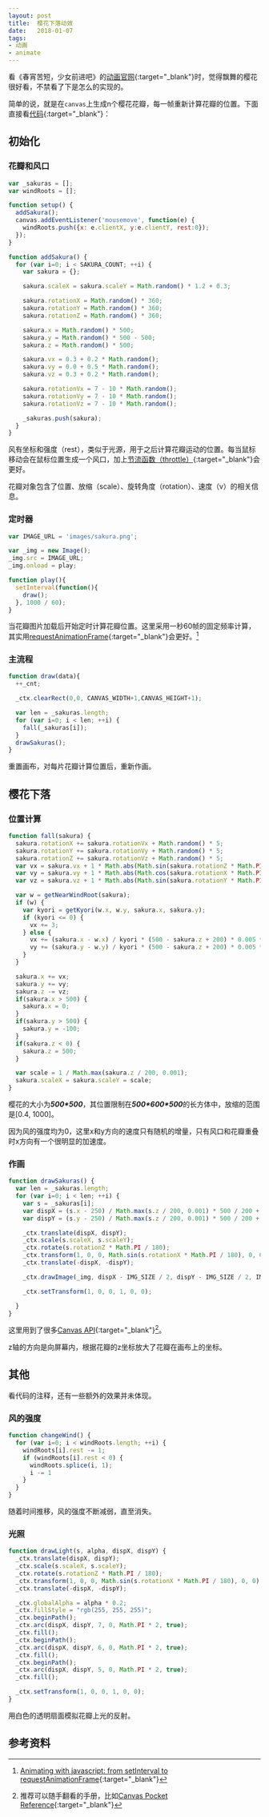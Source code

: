```yaml
---
layout: post
title:  樱花下落动效
date:   2018-01-07
tags:
- 动画
- animate
---
```


看《春宵苦短，少女前进吧》的[动画官网](http://kurokaminootome.com/){:target="_blank"}时，觉得飘舞的樱花很好看，不禁看了下是怎么的实现的。

简单的说，就是在`canvas`上生成n个樱花花瓣，每一帧重新计算花瓣的位置。下面直接看[代码](http://kurokaminootome.com/js/jqeury.sakura.js){:target="_blank"}：

## 初始化

### 花瓣和风口

```javascript
var _sakuras = [];
var windRoots = [];

function setup() {
  addSakura();
  canvas.addEventListener('mousemove', function(e) {
    windRoots.push({x: e.clientX, y:e.clientY, rest:0});
  });
}

function addSakura() {
  for (var i=0; i < SAKURA_COUNT; ++i) {
    var sakura = {};

    sakura.scaleX = sakura.scaleY = Math.random() * 1.2 + 0.3;

    sakura.rotationX = Math.random() * 360;
    sakura.rotationY = Math.random() * 360;
    sakura.rotationZ = Math.random() * 360;

    sakura.x = Math.random() * 500;
    sakura.y = Math.random() * 500 - 500;
    sakura.z = Math.random() * 500;

    sakura.vx = 0.3 + 0.2 * Math.random();
    sakura.vy = 0.0 + 0.5 * Math.random();
    sakura.vz = 0.3 + 0.2 * Math.random();

    sakura.rotationVx = 7 - 10 * Math.random();
    sakura.rotationVy = 7 - 10 * Math.random();
    sakura.rotationVz = 7 - 10 * Math.random();

    _sakuras.push(sakura);
  }
}
```

风有坐标和强度（rest），类似于光源，用于之后计算花瓣运动的位置。每当鼠标移动会在鼠标位置生成一个风口，加上[节流函数（throttle）](http://underscorejs.org/#throttle){:target="_blank"}会更好。

花瓣对象包含了位置、放缩（scale）、旋转角度（rotation）、速度（v）的相关信息。

### 定时器

```javascript
var IMAGE_URL = 'images/sakura.png';

var _img = new Image();
_img.src = IMAGE_URL;
_img.onload = play;

function play(){
  setInterval(function(){
    draw();
  }, 1000 / 60);
}
```

当花瓣图片加载后开始定时计算花瓣位置。这里采用一秒60帧的固定频率计算，其实用[requestAnimationFrame](https://developer.mozilla.org/en-US/docs/Web/API/window/requestAnimationFrame){:target="_blank"}会更好。[^1]

### 主流程

```javascript
function draw(data){
  ++_cnt;

  _ctx.clearRect(0,0, CANVAS_WIDTH+1,CANVAS_HEIGHT+1);

  var len = _sakuras.length;
  for (var i=0; i < len; ++i) {
    fall(_sakuras[i]);
  }
  drawSakuras();
}
```

重置画布，对每片花瓣计算位置后，重新作画。

## 樱花下落

### 位置计算

```javascript
function fall(sakura) {
  sakura.rotationX += sakura.rotationVx + Math.random() * 5; 
  sakura.rotationY += sakura.rotationVy + Math.random() * 5;
  sakura.rotationZ += sakura.rotationVz + Math.random() * 5;
  var vx = sakura.vx + 1 * Math.abs(Math.sin(sakura.rotationZ * Math.PI / 180));
  var vy = sakura.vy + 1 * Math.abs(Math.cos(sakura.rotationX * Math.PI / 180));
  var vz = sakura.vz + 1 * Math.abs(Math.sin(sakura.rotationY * Math.PI / 180));

  var w = getNearWindRoot(sakura);
  if (w) {
    var kyori = getKyori(w.x, w.y, sakura.x, sakura.y);
    if (kyori <= 0) {
      vx += 3;
    } else {
      vx += (sakura.x - w.x) / kyori * (500 - sakura.z + 200) * 0.005 * Math.min(w.rest / 10, 1);
      vy += (sakura.y - w.y) / kyori * (500 - sakura.z + 200) * 0.005 * Math.min(w.rest / 10, 1);
    }
  }

  sakura.x += vx;
  sakura.y += vy;
  sakura.z -= vz;
  if(sakura.x > 500) {
    sakura.x = 0;
  }
  if(sakura.y > 500) {
    sakura.y = -100;
  }
  if(sakura.z < 0) {
    sakura.z = 500;
  }

  var scale = 1 / Math.max(sakura.z / 200, 0.001);
  sakura.scaleX = sakura.scaleY = scale;
}
```

樱花的大小为***500\*500***，其位置限制在***500\*600\*500***的长方体中，放缩的范围是[0.4, 1000]。

因为风的强度均为0，这里x和y方向的速度只有随机的增量，只有风口和花瓣重叠时x方向有一个很明显的加速度。

### 作画

```javascript
function drawSakuras() {
  var len = _sakuras.length;
  for (var i=0; i < len; ++i) {
    var s = _sakuras[i];
    var dispX = (s.x - 250) / Math.max(s.z / 200, 0.001) * 500 / 200 + 1000;
    var dispY = (s.y - 250) / Math.max(s.z / 200, 0.001) * 500 / 200 + 250;

    _ctx.translate(dispX, dispY);
    _ctx.scale(s.scaleX, s.scaleY);
    _ctx.rotate(s.rotationZ * Math.PI / 180);
    _ctx.transform(1, 0, 0, Math.sin(s.rotationX * Math.PI / 180), 0, 0);
    _ctx.translate(-dispX, -dispY);

    _ctx.drawImage(_img, dispX - IMG_SIZE / 2, dispY - IMG_SIZE / 2, IMG_SIZE, IMG_SIZE);

    _ctx.setTransform(1, 0, 0, 1, 0, 0);

  }
}
```

这里用到了很多[Canvas API](https://developer.mozilla.org/en-US/docs/Web/API/Canvas_API){:target="_blank"}[^2]。

z轴的方向是向屏幕内，根据花瓣的z坐标放大了花瓣在画布上的坐标。

## 其他

看代码的注释，还有一些额外的效果并未体现。

### 风的强度

```javascript
function changeWind() {
  for (var i=0; i < windRoots.length; ++i) {
    windRoots[i].rest -= 1;
    if (windRoots[i].rest < 0) {
      windRoots.splice(i, 1);
      i -= 1
    }
  }
}
```

随着时间推移，风的强度不断减弱，直至消失。

### 光照

```javascript
function drawLight(s, alpha, dispX, dispY) {
  _ctx.translate(dispX, dispY);
  _ctx.scale(s.scaleX, s.scaleY);
  _ctx.rotate(s.rotationZ * Math.PI / 180);
  _ctx.transform(1, 0, 0, Math.sin(s.rotationX * Math.PI / 180), 0, 0);
  _ctx.translate(-dispX, -dispY);

  _ctx.globalAlpha = alpha * 0.2;
  _ctx.fillStyle = "rgb(255, 255, 255)";
  _ctx.beginPath();
  _ctx.arc(dispX, dispY, 7, 0, Math.PI * 2, true);
  _ctx.fill();
  _ctx.beginPath();
  _ctx.arc(dispX, dispY, 6, 0, Math.PI * 2, true);
  _ctx.fill();
  _ctx.beginPath();
  _ctx.arc(dispX, dispY, 5, 0, Math.PI * 2, true);
  _ctx.fill();

  _ctx.setTransform(1, 0, 0, 1, 0, 0);
}
```

用白色的透明扇面模拟花瓣上光的反射。

## 参考资料

[^1]: [Animating with javascript: from setInterval to requestAnimationFrame](https://hacks.mozilla.org/2011/08/animating-with-javascript-from-setinterval-to-requestanimationframe/){:target="_blank"}
[^2]: 推荐可以随手翻看的手册，比如[Canvas Pocket Reference](http://shop.oreilly.com/product/0636920016045.do){:target="_blank"}